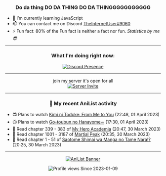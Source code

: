 <div align="center">

### Do da thing DO DA THING DO DA THINGGGGGGGGGGG
</div>

- 🌱 I’m currently learning JavaScript
- 📫 You can contact me on Discord [TheInternetUser#9060](https://discord.com/users/534117072796385300)
- ⚡ Fun fact: 80% of the Fun fact is neither a fact nor fun. _Statistics by me 😎_
<hr>

<div align="center">

### What I'm doing right now:
[![Discord Presence](https://lanyard.cnrad.dev/api/534117072796385300)](https://discord.com/users/534117072796385300)
<hr>

join my server it's open for all <br>
[![Server Invite](https://invidget.switchblade.xyz/bfYgVHxrSs)](https://discord.gg/bfYgVHxrSs)

<hr>
  
### 🌸 My recent AniList activity

</div>

<!-- ANILIST_ACTIVITY:start -->

-   📺 Plans to watch [Kimi ni Todoke: From Me to You](https://anilist.co/anime/6045) (22:48, 01 April 2023)
-   📺 Plans to watch [Go-toubun no Hanayome∽](https://anilist.co/anime/163327) (17:30, 01 April 2023)
-   📖 Read chapter 339 - 383 of [My Hero Academia](https://anilist.co/manga/85486) (20:47, 30 March 2023)
-   📖 Read chapter 1001 - 3187 of [Martial Peak](https://anilist.co/manga/104494) (20:35, 30 March 2023)
-   📖 Read chapter 1 - 51 of [Saotome Shimai wa Manga no Tame Nara!?](https://anilist.co/manga/103621) (20:25, 30 March 2023)

<!-- ANILIST_ACTIVITY:end -->
<hr>

<div align="center">

[![AniList Banner](https://img.anili.st/User/929966)](https://anilist.co/user/TheInternetUser)

![Profile views](https://gpvc.arturio.dev/TheInternetUse7) Since 2023-01-09

</div>
